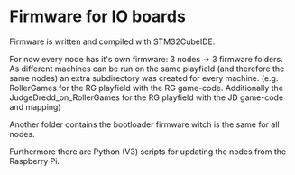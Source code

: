 # Firmware for IO boards
Firmware is written and compiled with STM32CubeIDE.

For now every node has it's own firmware: 3 nodes -> 3 firmware folders. As different machines can be run on the same playfield (and therefore the same nodes) an extra subdirectory was created for every machine. (e.g. RollerGames for the RG playfield with the RG game-code. Additionally the JudgeDredd_on_RollerGames for the RG playfield with the JD game-code and mapping)

Another folder contains the bootloader firmware witch is the same for all nodes.

Furthermore there are Python (V3) scripts for updating the nodes from the Raspberry Pi.
